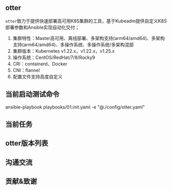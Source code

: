 ## otter

`otter`致力于提供快速部署高可用K8S集群的工具，基于Kubeadm提供自定义K8S部署参数和Ansible实现自动化交付；

1. 集群特性：Master高可用、离线部署、多架构支持(arm64/amd64)、多架构支持(arm64/amd64)、多操作系统、多操作系统/多架构混部
2. 集群版本：Kubernetes v1.22.x，v1.22.x，v1.25.x
3. 操作系统：CentOS/RedHat/7/8/Rocky9
4. CRI：containerd、Docker
5. CNI：flannel
6. 配置文件支持高度自定义

## 当前启动测试命令
ansible-playbook playbooks/01.init.yaml -e "@./config/otter.yaml"

## 当前任务



## otter版本列表



## 沟通交流





## 贡献&致谢

